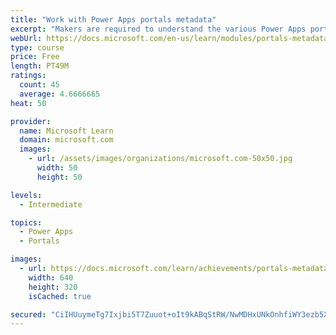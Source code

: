 ```yaml
---
title: "Work with Power Apps portals metadata"
excerpt: "Makers are required to understand the various Power Apps portals metadata components so they can configure the portals app for a variety of unique requirements. This module uses the Portal Management app to configure various portals features by editing the portals metadata."
webUrl: https://docs.microsoft.com/en-us/learn/modules/portals-metadata/
type: course
price: Free
length: PT49M
ratings:
  count: 45
  average: 4.6666665
heat: 50

provider:
  name: Microsoft Learn
  domain: microsoft.com
  images:
    - url: /assets/images/organizations/microsoft.com-50x50.jpg
      width: 50
      height: 50

levels:
  - Intermediate

topics:
  - Power Apps
  - Portals

images:
  - url: https://docs.microsoft.com/learn/achievements/portals-metadata-social.png
    width: 640
    height: 320
    isCached: true

secured: "CiIHUuymeTg7Ixjbi5T7Zuuot+oIt9kABqStRW/NwMDHxUNkOnhfiWY3ezb5XeOWEGnl1ElG07m45G8jpeDOcp5weg2USiaRF+v8+0C9raUEkVQSRXat9tf7T56FbauKuROWsISbexulsrezeP2XPd77FuyLCykr35Soi7AqvABv8jIINsHeXAaAj1YRqqsSTGvejQBS0aZy22Uja8MGhW1aQ5GQAv/iKJc1jgmkS3WRADgMtDkE5sdps8VJqyQF8BadRQ4Xsa1s8q4v0GsBZON5bMYigkRPJ1IXHB3PrqIv2UCdkc0yFvZY+yTr/zqPqQw/GU/fnvS5kNNIzTOgBzN1zP/ZrJKSczRWpQiLg03ryJlfpr2b4I2UTtsH0hDH61ZnEecDjtH5aEgugEA7a/GtFUqinurgPD0ga6dv65U=;wqMOM2vf6Flle7uvo3cMkw=="
---
```


